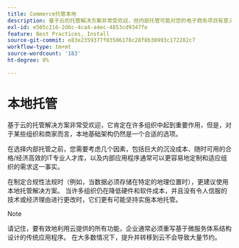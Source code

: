 ```yaml
---
title: Commerce托管本地
description: 基于云的托管解决方案非常受欢迎，但内部托管可能对您的电子商务项目有意义。
exl-id: e505c216-2d6c-4ca4-a4ec-4853cd9347fe
feature: Best Practices, Install
source-git-commit: e83e2359377f03506178c28f8b30993c172282c7
workflow-type: tm+mt
source-wordcount: '183'
ht-degree: 0%

---
```


# 本地托管

基于云的托管解决方案非常受欢迎，它肯定在许多组织中起到重要作用，但是，对于某些组织和商家而言，本地基础架构仍然是一个合适的选项。

在选择内部托管之前，您需要考虑几个因素，包括巨大的沉没成本、随时可用的合格/经济高效的IT专业人才库，以及内部应用程序通常可以更容易地定制和适应组织的需求这一事实。

在制定合规性法规时（例如，当数据必须存储在特定的地理位置时），更建议使用本地托管解决方案。 当许多组织仍在降低硬件和软件成本，并且没有令人信服的技术或经济理由进行更改时，它们更有可能坚持实施本地托管。

>[!NOTE]
>
>请记住，要有效地利用云提供的所有功能，企业通常必须重写基于微服务体系结构设计的传统应用程序。 在大多数情况下，提升并转移到云不会导致大量节约。
